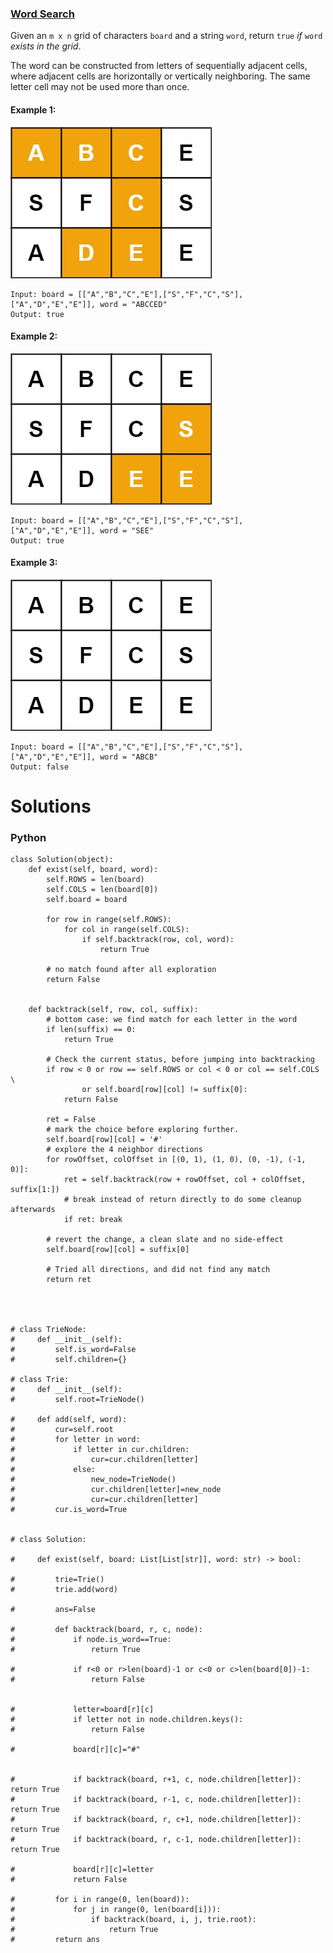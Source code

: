 ### [Word Search](https://leetcode.com/problems/word-search/) <br>

Given an `m x n` grid of characters `board` and a string `word`, return `true` *if* `word` *exists in the grid*.

The word can be constructed from letters of sequentially adjacent cells, where adjacent cells are horizontally or vertically neighboring. The same letter cell may not be used more than once.




#### Example 1:
<img src="../../../../../images/79word1.jpg">

```
Input: board = [["A","B","C","E"],["S","F","C","S"],["A","D","E","E"]], word = "ABCCED"
Output: true

```

#### Example 2:
<img src="../../../../../images/79word2.jpg">

```
Input: board = [["A","B","C","E"],["S","F","C","S"],["A","D","E","E"]], word = "SEE"
Output: true

```

#### Example 3:
<img src="../../../../../images/79word3.jpg">

```
Input: board = [["A","B","C","E"],["S","F","C","S"],["A","D","E","E"]], word = "ABCB"
Output: false

```

# Solutions

### Python
```
class Solution(object):
    def exist(self, board, word):
        self.ROWS = len(board)
        self.COLS = len(board[0])
        self.board = board

        for row in range(self.ROWS):
            for col in range(self.COLS):
                if self.backtrack(row, col, word):
                    return True

        # no match found after all exploration
        return False


    def backtrack(self, row, col, suffix):
        # bottom case: we find match for each letter in the word
        if len(suffix) == 0:
            return True

        # Check the current status, before jumping into backtracking
        if row < 0 or row == self.ROWS or col < 0 or col == self.COLS \
                or self.board[row][col] != suffix[0]:
            return False

        ret = False
        # mark the choice before exploring further.
        self.board[row][col] = '#'
        # explore the 4 neighbor directions
        for rowOffset, colOffset in [(0, 1), (1, 0), (0, -1), (-1, 0)]:
            ret = self.backtrack(row + rowOffset, col + colOffset, suffix[1:])
            # break instead of return directly to do some cleanup afterwards
            if ret: break

        # revert the change, a clean slate and no side-effect
        self.board[row][col] = suffix[0]

        # Tried all directions, and did not find any match
        return ret




# class TrieNode:
#     def __init__(self):
#         self.is_word=False
#         self.children={}
        
# class Trie:
#     def __init__(self):
#         self.root=TrieNode()
        
#     def add(self, word):
#         cur=self.root
#         for letter in word:
#             if letter in cur.children:
#                 cur=cur.children[letter]
#             else:
#                 new_node=TrieNode()
#                 cur.children[letter]=new_node
#                 cur=cur.children[letter]
#         cur.is_word=True
        

# class Solution:
    
#     def exist(self, board: List[List[str]], word: str) -> bool:
        
#         trie=Trie()
#         trie.add(word)

#         ans=False
        
#         def backtrack(board, r, c, node):
#             if node.is_word==True:
#                 return True            
            
#             if r<0 or r>len(board)-1 or c<0 or c>len(board[0])-1:
#                 return False
            
            
#             letter=board[r][c]
#             if letter not in node.children.keys():
#                 return False
            
#             board[r][c]="#"
            
            
#             if backtrack(board, r+1, c, node.children[letter]): return True
#             if backtrack(board, r-1, c, node.children[letter]): return True
#             if backtrack(board, r, c+1, node.children[letter]): return True
#             if backtrack(board, r, c-1, node.children[letter]): return True
            
#             board[r][c]=letter
#             return False
        
#         for i in range(0, len(board)):
#             for j in range(0, len(board[i])):
#                 if backtrack(board, i, j, trie.root): 
#                     return True
#         return ans

```
